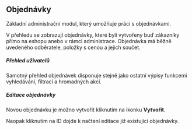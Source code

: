 ## Objednávky

Základní administrační modul, který umožňuje práci s objednávkami. 

V přehledu se zobrazují objednávky, které byli vytvořeny buď zákazníky přímo na eshopu anebo v rámci administrace. Objednávka má běžně uvedeného odběratele, položky s cenou a jejich součet.


##### Přehled uživatelů

Samotný přehled objednávek disponuje stejně jako ostatní výpisy funkcemi vyhledávání, filtrací a hromadných akcí.


##### Editace objednávky

Novou objednávku je možno vytvořit kliknutím na ikonku **Vytvořit**. 

Naopak kliknutím na ID dojde k načtení editace již existující objednávky.

